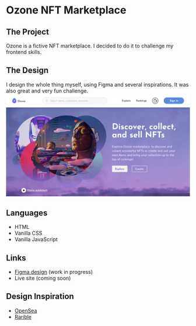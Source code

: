 # Ozone NFT Marketplace

## The Project

Ozone is a fictive NFT marketplace. I decided to do it to challenge my frontend skills.

## The Design

I design the whole thing myself, using Figma and several inspirations.
It was also great and very fun challenge.
![Header Figma design](/design/desktop/header.png)

## Languages

+ HTML
+ Vanilla CSS
+ Vanilla JavaScript

## Links

+ [Figma design](https://www.figma.com/file/4RwEzAeNcImFx6LIPYO02q/ozone?node-id=0%3A1) (work in progress)
+ Live site (coming soon)

## Design Inspiration

+ [OpenSea](https://opensea.io/)
+ [Rarible](https://rarible.com/)
